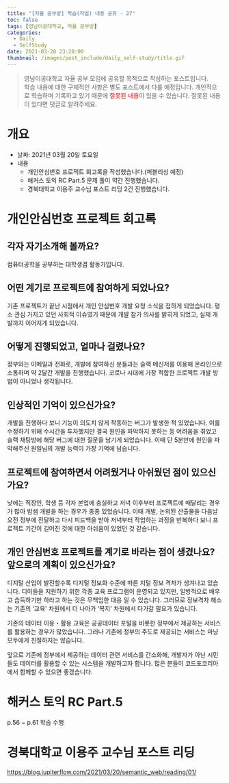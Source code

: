 ```yaml
---
title: "[자율 공부방] 학습(작업) 내용 공유 - 27"
toc: false
tags: [영남이공대학교, 자율 공부방]
categories:
  - Daily
  - SelfStudy
date: 2021-03-20 23:20:00
thumbnail: /images/post_include/daily_self-study/title.gif
---
```

> 영남이공대학교 자율 공부 모임에 공유할 목적으로 작성하는 포스트입니다.  
> 학습 내용에 대한 구체적인 사항은 별도 포스트에서 다룰 예정입니다.
> 개인적으로 학습하며 기록하고 있기 때문에 <font color='red'>잘못된 내용</font>이 있을 수 있습니다. 잘못된 내용이 있다면 댓글로 알려주세요.  

# 개요
* 날짜: 2021년 03월 20일 토요일
* 내용
    * 개인안심번호 프로젝트 회고록을 작성했습니다.(퍼블리싱 예정)
    * 해커스 토익 RC Part.5 문제 풀이 약간 진행했습니다.
    * 경북대학교 이용주 교수님 포스트 리딩 2건 진행했습니다.

# 개인안심번호 프로젝트 회고록

## 각자 자기소개해 볼까요?

컴퓨터공학을 공부하는 대학생겸 활동가입니다.

## 어떤 계기로 프로젝트에 참여하게 되었나요?

기존 프로젝트가 끝난 시점에서 개인 안심번호 개발 요청 소식을 접하게 되었습니다. 평소 관심 가지고 있던 사회적 이슈였기 때문에 개발 참가 의사를 밝히게 되었고, 실제 개발까지 이어지게 되었습니다.

## 어떻게 진행되었고, 얼마나 걸렸나요?

정부와는 이메일과 전화로, 개발에 참여하신 분들과는 슬랙 메신저를 이용해 온라인으로 소통하며 약 2달간 개발을 진행했습니다. 코로나 시대에 가장 적합한 프로젝트 개발 방법이 아니었나 생각됩니다.

## 인상적인 기억이 있으신가요?

개발을 진행하다 보니 기능이 의도치 않게 작동하는 버그가 발생한 적 있었습니다. 이를 수정하기 위해 수시간을 투자했지만 결국 원인을 파악하지 못하는 등 어려움을 겪었고 슬랙 채팅방에 해당 버그에 대한 질문을 남기게 되었습니다. 이때 단 5분만에 원인을 파악해주신 원일님의 개발 능력이 가장 기억에 남습니다.

## 프로젝트에 참여하면서 어려웠거나 아쉬웠던 점이 있으신가요?

낮에는 직장인, 학생 등 각자 본업에 충실하고 저녁 이후부터 프로젝트에 매달리는 경우가 많아 밤샘 개발을 하는 경우가 종종 있었습니다. 이때 개발, 논의된 산출물을 다음날 오전 정부에 전달하고 다시 피드백을 받아 저녁부터 작업하는 과정을 반복하다 보니 프로젝트 기간이 길어진 것에 대한 아쉬움이 있었던 것 같습니다.

## 개인 안심번호 프로젝트를 계기로 바라는 점이 생겼나요? 앞으로의 계획이 있으신가요?

디지털 산업이 발전할수록 디지털 정보화 수준에 따른 지털 정보 격차가 생겨나고 있습니다. 디이들을 지원하기 위한 각종 교육 프로그램이 운영되고 있지만, 일방적으로 배우고 습득하기만 하라고 하는 것은 무책임한 대응 일 수 있습니다. 그러므로 정보격차 해소는 기존의 ‘교육' 차원에서 더 나아가 ‘복지' 차원에서 다가갈 필요가 있습니다.

기존의 데이터 이용・활용 교육은 공공데이터 포털을 비롯한 정부에서 제공하는 서비스를 활용하는 경우가 많았습니다. 그러나 기존에 정부의 주도로 제공되는 서비스는 마냥 모두에게 친절하지는 않습니다.

앞으로 기존에 정부에서 제공하는 데이터 관련 서비스를 간소화해, 개발자가 아닌 시민들도 데이터를 활용할 수 있는 시스템을 개발하고자 합니다. 많은 분들이 코드포코리아에서 함께할 수 있으면 좋겠습니다.

# 해커스 토익 RC Part.5

p.56 ~ p.61 학습 수행

# 경북대학교 이용주 교수님 포스트 리딩

https://blog.jupiterflow.com/2021/03/20/semantic_web/reading/01/